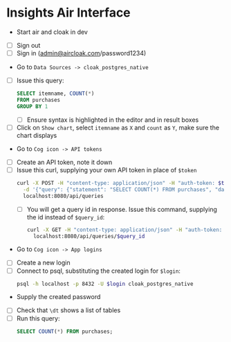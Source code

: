 # Insights Air Interface

- Start air and cloak in dev
- [ ] Sign out
- [ ] Sign in (admin@aircloak.com/password1234)
- Go to `Data Sources -> cloak_postgres_native`
- [ ] Issue this query:
  ```sql
  SELECT itemname, COUNT(*)
  FROM purchases
  GROUP BY 1
  ```
  - [ ] Ensure syntax is highlighted in the editor and in result boxes
- [ ] Click on `Show chart`, select `itemname` as `X` and `count` as `Y`, make sure the chart displays
- Go to `Cog icon -> API tokens`
- [ ] Create an API token, note it down
- [ ] Issue this curl, supplying your own API token in place of `$token`
  ```bash
  curl -X POST -H "content-type: application/json" -H "auth-token: $token" \
    -d '{"query": {"statement": "SELECT COUNT(*) FROM purchases", "data_source_name": "cloak_postgres_native"}}' \
    localhost:8080/api/queries
  ```
  - [ ] You will get a query id in response. Issue this command, supplying the id instead of `$query_id`:
    ```bash
    curl -X GET -H "content-type: application/json" -H "auth-token: $token" \
      localhost:8080/api/queries/$query_id
    ```
- Go to `Cog icon -> App logins`
- [ ] Create a new login
- [ ] Connect to psql, substituting the created login for `$login`:
  ```bash
  psql -h localhost -p 8432 -U $login cloak_postgres_native
  ```
- Supply the created password
- [ ] Check that `\dt` shows a list of tables
- [ ] Run this query:
  ```sql
  SELECT COUNT(*) FROM purchases;
  ```
